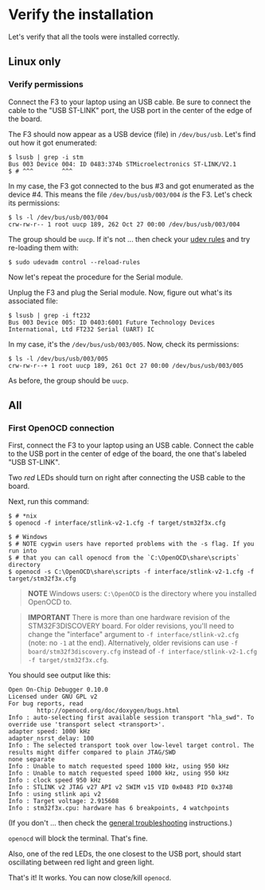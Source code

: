 # Verify the installation

Let's verify that all the tools were installed correctly.

## Linux only

### Verify permissions

Connect the F3 to your laptop using an USB cable. Be sure to connect the cable to the "USB ST-LINK"
port, the USB port in the center of the edge of the board.

The F3 should now appear as a USB device (file) in `/dev/bus/usb`. Let's find out how it got
enumerated:

``` console
$ lsusb | grep -i stm
Bus 003 Device 004: ID 0483:374b STMicroelectronics ST-LINK/V2.1
$ # ^^^        ^^^
```

In my case, the F3 got connected to the bus #3 and got enumerated as the device #4. This means the
file `/dev/bus/usb/003/004` *is* the F3. Let's check its permissions:

``` console
$ ls -l /dev/bus/usb/003/004
crw-rw-r-- 1 root uucp 189, 262 Oct 27 00:00 /dev/bus/usb/003/004
```

The group should be `uucp`. If it's not ... then check your [udev rules] and try re-loading them
with:

[udev rules]: 03-setup/linux.html#udev%20rules

``` console
$ sudo udevadm control --reload-rules
```

Now let's repeat the procedure for the Serial module.

Unplug the F3 and plug the Serial module. Now, figure out what's its associated file:

``` console
$ lsusb | grep -i ft232
Bus 003 Device 005: ID 0403:6001 Future Technology Devices International, Ltd FT232 Serial (UART) IC
```

In my case, it's the `/dev/bus/usb/003/005`. Now, check its permissions:

``` console
$ ls -l /dev/bus/usb/003/005
crw-rw-r--+ 1 root uucp 189, 261 Oct 27 00:00 /dev/bus/usb/003/005
```

As before, the group should be `uucp`.

## All

### First OpenOCD connection

First, connect the F3 to your laptop using an USB cable. Connect the cable to the USB port in the
center of edge of the board, the one that's labeled "USB ST-LINK".

Two *red* LEDs should turn on right after connecting the USB cable to the board.

Next, run this command:

``` console
$ # *nix
$ openocd -f interface/stlink-v2-1.cfg -f target/stm32f3x.cfg

$ # Windows
$ # NOTE cygwin users have reported problems with the -s flag. If you run into
$ # that you can call openocd from the `C:\OpenOCD\share\scripts` directory
$ openocd -s C:\OpenOCD\share\scripts -f interface/stlink-v2-1.cfg -f target/stm32f3x.cfg
```

> **NOTE** Windows users: `C:\OpenOCD` is the directory where you installed OpenOCD to.

> **IMPORTANT** There is more than one hardware revision of the STM32F3DISCOVERY board. For older
> revisions, you'll need to change the "interface" argument to `-f interface/stlink-v2.cfg` (note:
> no `-1` at the end). Alternatively, older revisions can use `-f board/stm32f3discovery.cfg`
> instead of `-f interface/stlink-v2-1.cfg -f target/stm32f3x.cfg`.

You should see output like this:

``` console
Open On-Chip Debugger 0.10.0
Licensed under GNU GPL v2
For bug reports, read
        http://openocd.org/doc/doxygen/bugs.html
Info : auto-selecting first available session transport "hla_swd". To override use 'transport select <transport>'.
adapter speed: 1000 kHz
adapter_nsrst_delay: 100
Info : The selected transport took over low-level target control. The results might differ compared to plain JTAG/SWD
none separate
Info : Unable to match requested speed 1000 kHz, using 950 kHz
Info : Unable to match requested speed 1000 kHz, using 950 kHz
Info : clock speed 950 kHz
Info : STLINK v2 JTAG v27 API v2 SWIM v15 VID 0x0483 PID 0x374B
Info : using stlink api v2
Info : Target voltage: 2.915608
Info : stm32f3x.cpu: hardware has 6 breakpoints, 4 watchpoints
```

(If you don't ... then check the [general troubleshooting] instructions.)

[general troubleshooting]: appendix/1-general-troubleshooting/README.html

`openocd` will block the terminal. That's fine.

Also, one of the red LEDs, the one closest to the USB port, should start oscillating between red
light and green light.

That's it! It works. You can now close/kill `openocd`.
